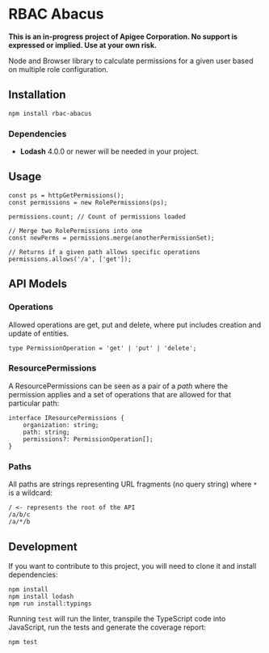 RBAC Abacus
===========

**This is an in-progress project of Apigee Corporation. No support is expressed or implied.
Use at your own risk.**

Node and Browser library to calculate permissions for a given user based on multiple role
configuration.

## Installation

    npm install rbac-abacus
    
### Dependencies

* **Lodash** 4.0.0 or newer will be needed in your project.

## Usage

    const ps = httpGetPermissions();
    const permissions = new RolePermissions(ps);
    
    permissions.count; // Count of permissions loaded
    
    // Merge two RolePermissions into one
    const newPerms = permissions.merge(anotherPermissionSet);
    
    // Returns if a given path allows specific operations
    permissions.allows('/a', ['get']);


## API Models

### Operations

Allowed operations are get, put and delete, where put includes creation and
update of entities. 

    type PermissionOperation = 'get' | 'put' | 'delete';

### ResourcePermissions

A ResourcePermissions can be seen as a pair of a _path_ where the permission applies and
a set of operations that are allowed for that particular path:

    interface IResourcePermissions {
        organization: string;
        path: string;
        permissions?: PermissionOperation[];
    }

### Paths

All paths are strings representing URL fragments (no query string) where `*` is a wildcard: 

    / <- represents the root of the API
    /a/b/c
    /a/*/b
     
## Development

If you want to contribute to this project, you will need to clone it and
install dependencies:

    npm install
    npm install lodash
    npm run install:typings

Running `test` will run the linter, transpile the TypeScript code into JavaScript,
run the tests and generate the coverage report:

    npm test
